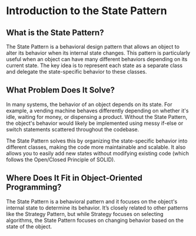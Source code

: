 # **Introduction to the State Pattern**

## **What is the State Pattern?**

The State Pattern is a behavioral design pattern that allows an object to alter its behavior when its internal state changes. This pattern is particularly useful when an object can have many different behaviors depending on its current state. The key idea is to represent each state as a separate class and delegate the state-specific behavior to these classes.

## **What Problem Does It Solve?**

In many systems, the behavior of an object depends on its state. For example, a vending machine behaves differently depending on whether it's idle, waiting for money, or dispensing a product. Without the State Pattern, the object's behavior would likely be implemented using messy if-else or switch statements scattered throughout the codebase.

The State Pattern solves this by organizing the state-specific behavior into different classes, making the code more maintainable and scalable. It also allows you to easily add new states without modifying existing code (which follows the Open/Closed Principle of SOLID).

## **Where Does It Fit in Object-Oriented Programming?**

The State Pattern is a behavioral pattern and it focuses on the object's internal state to determine its behavior. It’s closely related to other patterns like the Strategy Pattern, but while Strategy focuses on selecting algorithms, the State Pattern focuses on changing behavior based on the state of the object.